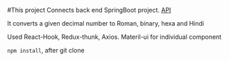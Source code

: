 #This project Connects back end SpringBoot project.
[API](https://github.com/chandarepo/SpringBootProject) 

It converts a given decimal number to Roman, binary, hexa and Hindi

Used React-Hook, Redux-thunk, Axios.
Materil-ui for individual component

 ```npm install```, after git clone
